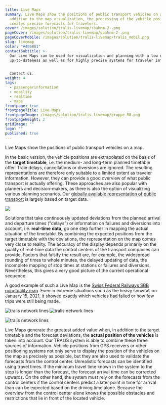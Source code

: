 ```yaml
---
title: Live Maps
summary: Live Maps show the positions of public transport vehicles on a map. In
  addition to the map visualization, the processing of the vehicle positions
  creates precise forecasts for travelers.
cover: /images/solution/tralis-livemap/sbahnm-2-.png
pageCover: /images/solution/tralis-livemap/sbahnm-2-.png
pageCoverMobile: /images/solution/tralis-livemap/tralis_mobil.png
slug: livemap
color: "#4B6881"
contactSubtitle: >-
  Our Live Maps can be used for visualization and planning with a low demand for
  up-to-dateness as well as for highly precise systems for traveler information.


  Contact us.
weight: 4
tags:
  - passengerinformation
  - mobility
  - realtime
  - maps
frontpage: true
frontpageTitle: Live Maps
frontpageImage: /images/solution/tralis-livemap/gruppe-88.png
frontpageWeight: 2
gridImage: ""
logo: ""
published: true
---
```

Live Maps show the positions of public transport vehicles on a map.

In the basic version, the vehicle positions are extrapolated on the basis of the **target timetable**, i.e. the medium- and long-term planned timetable offer. Train delays, cancellations or diversions are ignored. The resulting representations are therefore only suitable to a limited extent as traveler information. However, they can provide a good overview of what public transport is actually offering. These approaches are also popular with planners and decision-makers, as there is also the option of visualizing various planning scenarios. Our [globally available representation of public transport](https://tracker.geops.ch/?z=6&s=1&x=1150450.8381&y=6451274.7870&l=transport) is largely based on target data.

![](/images/solution/tralis-livemap/tracker_worldwide_960.png)

Solutions that take continuously updated deviations from the planned arrival and departure times ("delays") or information on failures and diversions into account, i.e.  **real-time** **data,** go one step further in mapping the actual situation of the timetable. By combining the expected positions from the target timetable with the deviations, the representation on the map comes very close to reality. The accuracy of the display depends primarily on the quality of real-time data the control centers of the transport companies can provide. Factors that falsify the result are, for example, the widespread rounding of times to whole minutes, the delayed updating of data, the incomplete mapping of stop times at stations or failures and diversions. Nevertheless, this gives a very good picture of the current operational sequence.

A good example of such a Live Map is the [Swiss Federal Railways SBB punctuality map](https://maps2.trafimage.ch/ch.sbb.netzkarte?baselayers=ch.sbb.netzkarte,ch.sbb.netzkarte.dark,ch.sbb.netzkarte.luftbild.group,ch.sbb.netzkarte.landeskarte,ch.sbb.netzkarte.landeskarte.grau&lang=de&layers=ch.sbb.puenktlichkeit-all&x=953651.78&y=5998579.74&z=11.049958158687245). Even in extreme situations such as the heavy snowfall on January 15, 2021, it showed exactly which vehicles had failed or how few trips were still being made.

<img src="/images/solution/livemap/tralis_plan_n.png" alt="tralis network lines" class="w-full mx-auto hidden lg:block">
<img src="/images/solution/livemap/Livemap_960_02.png" alt="tralis network lines" class="w-full mx-auto lg:hidden">

![tralis network lines](/images/solution/tralis-livemap/livemap_s-bahn_muenchen.png)

Live Maps generate the greatest added value when, in addition to the target timetable and the forecast deviations, the **actual position of the vehicles** is taken into account. Our TRALIS system is able to combine these three sources of information. Vehicle positions from GPS receivers or other positioning systems not only serve to display the position of the vehicles on the map as precisely as possible, but they are also used to validate the forecasts from the control center. Unrealistic forecasts can be identified using travel times. If the minimum travel time known in the system to the stop is longer than the forecast, the forecast arrival time can be corrected upwards. On the other hand, the system must rely on the forecasts from the control centers if the control centers predict a later point in time for arrival than can be expected based on the driving time alone. Because the overview from the control center alone knows the possible obstacles and restrictions that lie in front of the located vehicle.